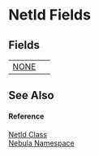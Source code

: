 # NetId Fields




## Fields
<table>
<tr>
<td><a href="F_Nebula_NetId_NONE">NONE</a></td>
<td> </td></tr>
</table>

## See Also


#### Reference
<a href="T_Nebula_NetId">NetId Class</a>  
<a href="N_Nebula">Nebula Namespace</a>  
